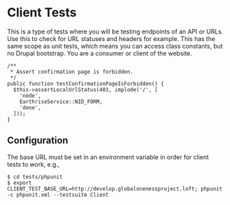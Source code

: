 # Client Tests

This is a type of tests where you will be testing endpoints of an API or URLs.  Use this to check for URL statuses and headers for example.  This has the same scope as unit tests, which means you can access class constants, but no Drupal bootstrap.  You are a consumer or client of the website.

    /**
     * Assert confirmation page is forbidden.
     */
    public function testConfirmationPageIsForbidden() {
      $this->assertLocalUrlStatus(403, implode('/', [
        'node',
        EarthriseService::NID_FORM,
        'done',
      ]));
    }
      
## Configuration

The base URL must be set in an environment variable in order for client tests to work, e.g., 

    $ cd tests/phpunit
    $ export CLIENT_TEST_BASE_URL=http://develop.globalonenessproject.loft; phpunit -c phpunit.xml --testsuite Client

